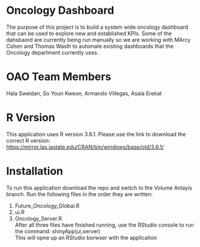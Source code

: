 # Oncology Dashboard
The purpose of this project is to build a system wide oncology dashboard that can be used to explore new and established KPIs.  Some of the dahsbaord are currently being run manually so we are working with MArcy Cohen and Thomas Waslh to automate existing dashboards that the Oncology department currently uses. 

# OAO Team Members
Hala Sweidan, So Youn Kweon, Armando Villegas, Asala Erekat

# R Version
This application uses R version 3.6.1.  Please use the link to download the correct R version: https://mirror.las.iastate.edu/CRAN/bin/windows/base/old/3.6.1/
# Installation
To run this application download the repo and switch to the Volume Anlayis branch.  Run the following files in the order they are written:
  1. Future_Oncology_Global.R
  2. ui.R
  3. Oncology_Server.R<br/>
After all three files have finished running, use the RStudio console to run the command: shinyApp(ui,server)  
This will opne up an RStudio borwser with the application

